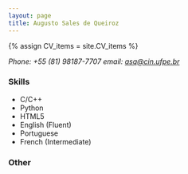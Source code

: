 ```yaml
---
layout: page
title: Augusto Sales de Queiroz
---
```


{% assign CV_items = site.CV_items %}

<address>
    Phone: +55 (81) 98187-7707
    email: <a href="mailto:asq@cin.ufpe.br">asq@cin.ufpe.br</a>
</address>

<h3>Skills</h3>

<ul>
    <li>C/C++</li>
    <li>Python</li>
    <li>HTML5</li>
    <li>English (Fluent)</li>
    <li>Portuguese</li>
    <li>French (Intermediate)</li>
</ul>

<h3>Other</h3>